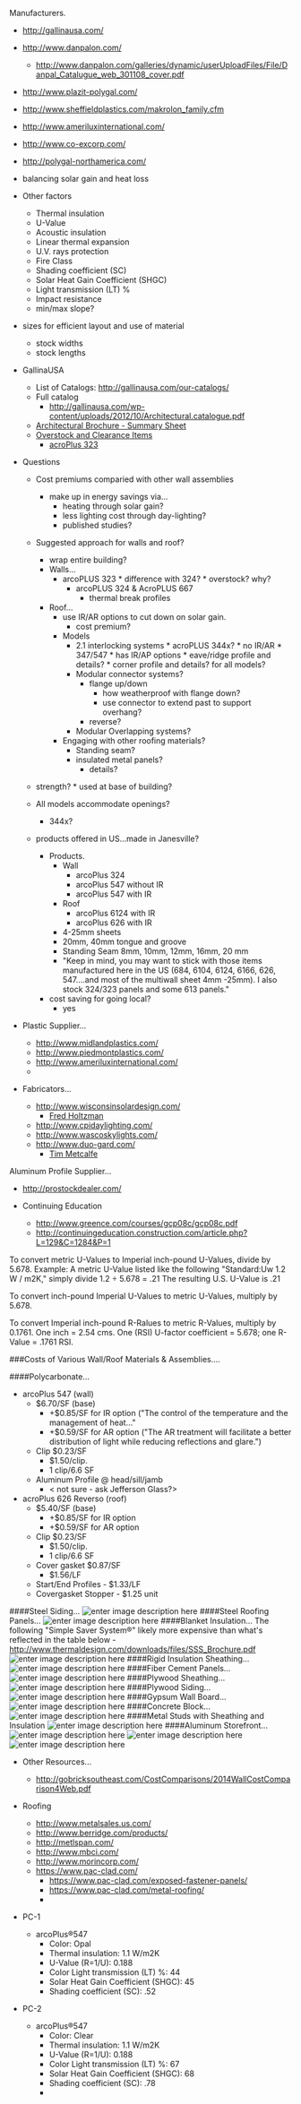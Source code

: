 
Manufacturers.

 - http://gallinausa.com/
 - http://www.danpalon.com/
	 - http://www.danpalon.com/galleries/dynamic/userUploadFiles/File/Danpal_Catalugue_web_301108_cover.pdf
 - http://www.plazit-polygal.com/
 - http://www.sheffieldplastics.com/makrolon_family.cfm
 - http://www.ameriluxinternational.com/
 - http://www.co-excorp.com/
 - http://polygal-northamerica.com/

 - balancing solar gain and heat loss
 - Other factors
	 * Thermal insulation
	 * U-Value
	 * Acoustic insulation
	 * Linear thermal expansion
	 * U.V. rays protection
	 * Fire Class
	 *  Shading coefficient (SC)
	 * Solar Heat Gain Coefficient (SHGC)
	 * Light transmission (LT) %
	 *  Impact resistance
	 * min/max slope?
 - sizes for efficient layout and use of material
	 * stock widths
	 * stock lengths
 - GallinaUSA
	 * List of Catalogs: http://gallinausa.com/our-catalogs/
	 * Full catalog
		 * http://gallinausa.com/wp-content/uploads/2012/10/Architectural.catalogue.pdf
	 * [Architectural Brochure - Summary Sheet](http://gallinausa.com/wp-content/uploads/2012/10/Gallina4pFINAL.pdf)
	 * [Overstock and Clearance Items](http://gallinausa.com/overstock-clearance-items/)
		 * [acroPlus 323](http://gallinausa.com/wp-content/uploads/2012/10/acroplusr323.brochure.pdf)
 - Questions
	 * Cost premiums comparied with other wall assemblies
		 * make up in energy savings via...
			 * heating through solar gain?
			 * less lighting cost through day-lighting?
			 * published studies?
	 * Suggested approach for walls and roof?
		 * wrap entire building?
		 * Walls...
			 * arcoPLUS 323
					* difference with 324?
					* overstock? why?
				* arcoPLUS 324 & AcroPLUS 667
					 * thermal break profiles
		 * Roof...
			 * use IR/AR options to cut down on solar gain.
				 * cost premium?
			 * Models
				 * 2.1 interlocking systems	
						* acroPLUS 344x?
							* no IR/AR
						* 347/547
							* has IR/AP options
							* eave/ridge profile and details?
								* corner profile and details? for all models?
				 * Modular connector systems?
					 * flange up/down
						 * how weatherproof with flange down?
						 * use connector to extend past to support overhang?
					 * reverse?
				 * Modular Overlapping systems?
			 * Engaging with other roofing materials?
				 * Standing seam?
				 * insulated metal panels?
					 * details?
	 * strength?
			 * used at base of building?
	 * All models accommodate openings?
		 * 344x?

	 * products offered in US...made in Janesville?
		 * Products.
			 * Wall
				 * arcoPlus 324
				 * arcoPlus 547 without IR
				 * arcoPlus 547 with IR
			 * Roof
				 * arcoPlus 6124 with IR
				 * arcoPlus 626 with IR
			 * 4-25mm sheets
			 * 20mm, 40mm tongue and groove
			 * Standing Seam 8mm, 10mm, 12mm, 16mm, 20 mm
			 * "Keep in mind, you may want to stick with those items manufactured here in the US (684, 6104, 6124, 6166, 626, 547….and most of the multiwall sheet 4mm -25mm).  I also stock 324/323 panels and some 613 panels."
		 * cost saving for going local?
			 * yes



 - Plastic Supplier...
	* http://www.midlandplastics.com/
	* http://www.piedmontplastics.com/
	* http://www.ameriluxinternational.com/
	* 

 - Fabricators...
	* http://www.wisconsinsolardesign.com/
		* [Fred Holtzman](https://www.linkedin.com/pub/fred-holtzman/5/415/15a)
	* http://www.cpidaylighting.com/
	* http://www.wascoskylights.com/
	* http://www.duo-gard.com/
		* [Tim Metcalfe](https://www.linkedin.com/pub/tim-metcalfe/46/b67/671)

Aluminum Profile Supplier...
* http://prostockdealer.com/

* Continuing Education
	* http://www.greence.com/courses/gcp08c/gcp08c.pdf
	* http://continuingeducation.construction.com/article.php?L=129&C=1284&P=1





To convert metric U-Values to Imperial inch-pound U-Values, divide by 5.678. 
Example: A metric U-Value listed like the following "Standard:Uw 1.2 W / m2K," simply divide 1.2 ÷ 5.678 = .21  The resulting U.S. U-Value is .21

To convert inch-pound Imperial U-Values to metric U-Values, multiply by 5.678. 

To convert Imperial inch-pound R-Ralues to metric R-Values, multiply by 0.1761. One inch = 2.54 cms. One (RSI) U-factor coefficient = 5.678; one R-Value = .1761 RSI.


###Costs of Various Wall/Roof Materials & Assemblies....



####Polycarbonate...

 - arcoPlus 547 (wall)
	 - $6.70/SF (base)
		 - +$0.85/SF for IR option ("The control of the temperature and the management of heat..."
		 - +$0.59/SF for AR option ("The AR treatment will facilitate a better distribution of light while reducing reflections and glare.")
	 - Clip  $0.23/SF
		 - $1.50/clip.
		 - 1 clip/6.6 SF
	 - Aluminum Profile @ head/sill/jamb
		 - < not sure - ask Jefferson Glass?>
 - acroPlus 626 Reverso (roof)
	 - $5.40/SF (base)
		 - +$0.85/SF for IR option
		 - +$0.59/SF for AR option
 	 - Clip  $0.23/SF
		 - $1.50/clip.
		 - 1 clip/6.6 SF
	 - Cover gasket $0.87/SF
		 - $1.56/LF
	 - Start/End Profiles - $1.33/LF
	 - Covergasket Stopper - $1.25 unit

####Steel Siding...
![enter image description here](https://dl.dropboxusercontent.com/u/7117445/temp/ScreenHunter_211%20Mar.%2004%2010.01.jpg)
####Steel Roofing Panels...
![enter image description here](https://dl.dropboxusercontent.com/u/7117445/temp/ScreenHunter_212%20Mar.%2004%2010.05.jpg)
####Blanket Insulation...
The following "Simple Saver System®" likely more expensive than what's reflected in the table below - http://www.thermaldesign.com/downloads/files/SSS_Brochure.pdf
![enter image description here](https://dl.dropboxusercontent.com/u/7117445/temp/ScreenHunter_213%20Mar.%2004%2010.13.jpg)
####Rigid Insulation Sheathing...
![enter image description here](https://dl.dropboxusercontent.com/u/7117445/temp/ScreenHunter_215%20Mar.%2004%2010.20.jpg)
####Fiber Cement Panels...
![enter image description here](https://dl.dropboxusercontent.com/u/7117445/temp/ScreenHunter_216%20Mar.%2004%2010.28.jpg)
####Plywood Sheathing...
![enter image description here](https://dl.dropboxusercontent.com/u/7117445/temp/ScreenHunter_217%20Mar.%2004%2010.45.jpg)
####Plywood Siding...
![enter image description here](https://dl.dropboxusercontent.com/u/7117445/temp/ScreenHunter_219%20Mar.%2004%2010.57.jpg)
####Gypsum Wall Board...
![enter image description here](https://dl.dropboxusercontent.com/u/7117445/temp/ScreenHunter_218%20Mar.%2004%2010.53.jpg)
####Concrete Block...
![enter image description here](https://dl.dropboxusercontent.com/u/7117445/temp/ScreenHunter_220%20Mar.%2004%2011.40.jpg)
####Metal Studs with Sheathing and Insulation
![enter image description here](https://dl.dropboxusercontent.com/u/7117445/temp/ScreenHunter_224%20Mar.%2004%2013.26.jpg)
####Aluminum Storefront...
![enter image description here](https://dl.dropboxusercontent.com/u/7117445/temp/ScreenHunter_222%20Mar.%2004%2013.16.jpg)
![enter image description here](https://dl.dropboxusercontent.com/u/7117445/temp/ScreenHunter_223%20Mar.%2004%2013.19.jpg)
![enter image description here](https://dl.dropboxusercontent.com/u/7117445/temp/ScreenHunter_221%20Mar.%2004%2012.21.jpg)

 - Other Resources...
	 - http://gobricksoutheast.com/CostComparisons/2014WallCostComparison4Web.pdf
 
 - Roofing
	 - http://www.metalsales.us.com/
	 - http://www.berridge.com/products/
	 - http://metlspan.com/
	 - http://www.mbci.com/
	 - http://www.morincorp.com/
	 - https://www.pac-clad.com/
		 - https://www.pac-clad.com/exposed-fastener-panels/
		 - https://www.pac-clad.com/metal-roofing/
		 - 



 - PC-1
	 - arcoPlus®547
		 - Color: Opal
		 - Thermal insulation:  1.1 W/m2K 
		 - U-Value (R=1/U): 0.188
		- Color Light transmission (LT) %:  44
		- Solar Heat Gain Coefficient (SHGC): 45
		- Shading coefficient (SC): .52
 - PC-2
	 - arcoPlus®547
		 - Color: Clear
		 - Thermal insulation:  1.1 W/m2K 
		 - U-Value (R=1/U): 0.188
		- Color Light transmission (LT) %:  67
		- Solar Heat Gain Coefficient (SHGC): 68
		- Shading coefficient (SC):  .78
		- 


